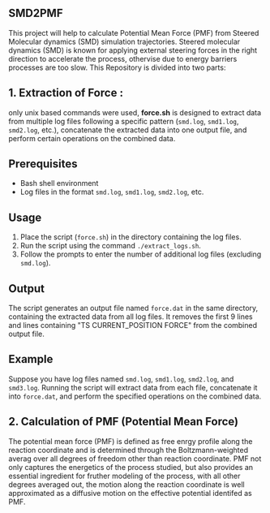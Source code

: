 ## SMD2PMF
This project will help to calculate Potential Mean Force (PMF) from Steered Molecular dynamics (SMD) simulation trajectories.
Steered molecular dynamics (SMD) is known for applying external steering forces in the right direction to accelerate the process, othervise due to energy barriers processes are too slow.
This Repository is divided into two parts:

## 1. Extraction of Force :
only unix based commands were used, **force.sh** is designed to extract data from multiple log files following a specific pattern (`smd.log`, `smd1.log`, `smd2.log`, etc.), concatenate the extracted data into one output file, and perform certain operations on the combined data.

## Prerequisites

- Bash shell environment
- Log files in the format `smd.log`, `smd1.log`, `smd2.log`, etc.

## Usage

1. Place the script (`force.sh`) in the directory containing the log files.
2. Run the script using the command `./extract_logs.sh`.
3. Follow the prompts to enter the number of additional log files (excluding `smd.log`).

## Output

The script generates an output file named `force.dat` in the same directory, containing the extracted data from all log files. It removes the first 9 lines and lines containing "TS CURRENT_POSITION FORCE" from the combined output file.

## Example
Suppose you have log files named `smd.log`, `smd1.log`, `smd2.log`, and `smd3.log`. Running the script will extract data from each file, concatenate it into `force.dat`, and perform the specified operations on the combined data.

## 2. Calculation of PMF (Potential Mean Force)
The potential mean force (PMF) is defined as free enrgy profile along the reaction coordinate and is determined through the Boltzmann-weighted averag over all degrees of freedom other than reaction coordinate. PMF not only captures the energetics of the process studied, but also provides an essential ingredient for fruther modeling of the process,  with all other degrees averaged out, the motion along the reaction coordinate is well approximated as a diffusive motion on the effective potential identifed as PMF. 

